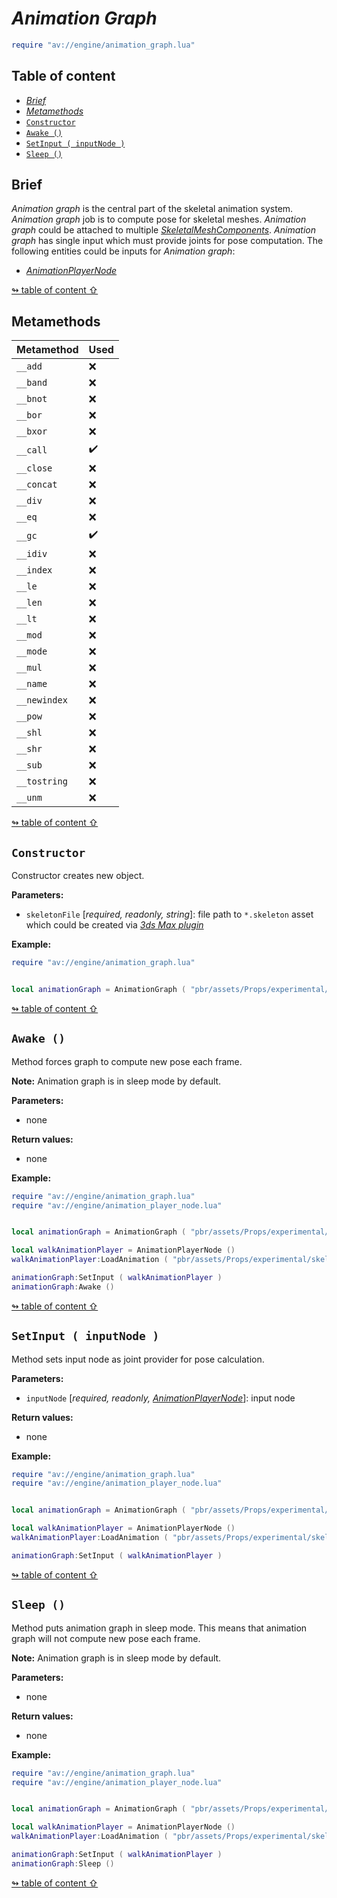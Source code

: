 # _Animation Graph_

```lua
require "av://engine/animation_graph.lua"
```

## <a id="table-of-content">Table of content</a>

- [_Brief_](#brief)
- [_Metamethods_](#metamethods)
- [`Constructor`](#constructor)
- [`Awake ()`](#method-awake)
- [`SetInput ( inputNode )`](#method-set-input)
- [`Sleep ()`](#method-sleep)

## <a id="brief">Brief</a>

_Animation graph_ is the central part of the skeletal animation system. _Animation graph_ job is to compute pose for skeletal meshes. _Animation graph_ could be attached to multiple [_SkeletalMeshComponents_](./skeletal-mesh-conponent.md). _Animation graph_ has single input which must provide joints for pose computation. The following entities could be inputs for _Animation graph_:

- [_AnimationPlayerNode_](./animation-player-node.md)

[↬ table of content ⇧](#table-of-content)

## <a id="metamethods">Metamethods</a>

Metamethod | Used
--- | ---
`__add` | ❌
`__band` | ❌
`__bnot` | ❌
`__bor` | ❌
`__bxor` | ❌
`__call` | ✔️
`__close` | ❌
`__concat` | ❌
`__div` | ❌
`__eq` | ❌
`__gc` | ✔️
`__idiv` | ❌
`__index` | ❌
`__le` | ❌
`__len` | ❌
`__lt` | ❌
`__mod` | ❌
`__mode` | ❌
`__mul` | ❌
`__name` | ❌
`__newindex` | ❌
`__pow` | ❌
`__shl` | ❌
`__shr` | ❌
`__sub` | ❌
`__tostring` | ❌
`__unm` | ❌

[↬ table of content ⇧](#table-of-content)

## <a id="constructor">`Constructor`</a>

Constructor creates new object.

**Parameters:**

- `skeletonFile` [_required, readonly, string_]: file path to `*.skeleton` asset which could be created via [_3ds Max plugin_](./3ds-max-exporter.md)

**Example:**

```lua
require "av://engine/animation_graph.lua"


local animationGraph = AnimationGraph ( "pbr/assets/Props/experimental/skeletal-mesh-sandbox/human/human.skeleton" )
```

[↬ table of content ⇧](#table-of-content)

## <a id="method-awake">`Awake ()`</a>

Method forces graph to compute new pose each frame.

**Note:** Animation graph is in sleep mode by default.

**Parameters:**

- none

**Return values:**

- none

**Example:**

```lua
require "av://engine/animation_graph.lua"
require "av://engine/animation_player_node.lua"


local animationGraph = AnimationGraph ( "pbr/assets/Props/experimental/skeletal-mesh-sandbox/human/human.skeleton" )

local walkAnimationPlayer = AnimationPlayerNode ()
walkAnimationPlayer:LoadAnimation ( "pbr/assets/Props/experimental/skeletal-mesh-sandbox/human/walk.animation" )

animationGraph:SetInput ( walkAnimationPlayer )
animationGraph:Awake ()
```

[↬ table of content ⇧](#table-of-content)

## <a id="method-set-input">`SetInput ( inputNode )`</a>

Method sets input node as joint provider for pose calculation.

**Parameters:**

- `inputNode` [_required, readonly, [AnimationPlayerNode](./animation-player-node.md)_]: input node

**Return values:**

- none

**Example:**

```lua
require "av://engine/animation_graph.lua"
require "av://engine/animation_player_node.lua"


local animationGraph = AnimationGraph ( "pbr/assets/Props/experimental/skeletal-mesh-sandbox/human/human.skeleton" )

local walkAnimationPlayer = AnimationPlayerNode ()
walkAnimationPlayer:LoadAnimation ( "pbr/assets/Props/experimental/skeletal-mesh-sandbox/human/walk.animation" )

animationGraph:SetInput ( walkAnimationPlayer )
```

[↬ table of content ⇧](#table-of-content)

## <a id="method-sleep">`Sleep ()`</a>

Method puts animation graph in sleep mode. This means that animation graph will not compute new pose each frame.

**Note:** Animation graph is in sleep mode by default.

**Parameters:**

- none

**Return values:**

- none

**Example:**

```lua
require "av://engine/animation_graph.lua"
require "av://engine/animation_player_node.lua"


local animationGraph = AnimationGraph ( "pbr/assets/Props/experimental/skeletal-mesh-sandbox/human/human.skeleton" )

local walkAnimationPlayer = AnimationPlayerNode ()
walkAnimationPlayer:LoadAnimation ( "pbr/assets/Props/experimental/skeletal-mesh-sandbox/human/walk.animation" )

animationGraph:SetInput ( walkAnimationPlayer )
animationGraph:Sleep ()
```

[↬ table of content ⇧](#table-of-content)
